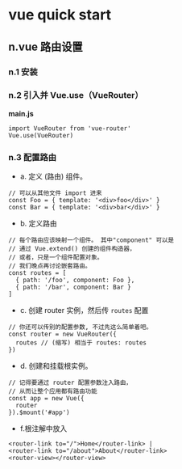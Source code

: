 # vue quick start

## n.vue 路由设置

### n.1 安装
### n.2 引入并 Vue.use（VueRouter） 
**main.js**
```
import VueRouter from 'vue-router'
Vue.use(VueRouter)
```
### n.3 配置路由
- a. 定义 (路由) 组件。
```
// 可以从其他文件 import 进来
const Foo = { template: '<div>foo</div>' }
const Bar = { template: '<div>bar</div>' }
```
- b. 定义路由
```
// 每个路由应该映射一个组件。 其中"component" 可以是
// 通过 Vue.extend() 创建的组件构造器，
// 或者，只是一个组件配置对象。
// 我们晚点再讨论嵌套路由。
const routes = [
  { path: '/foo', component: Foo },
  { path: '/bar', component: Bar }
]
```
- c. 创建 router 实例，然后传 `routes` 配置
```
// 你还可以传别的配置参数, 不过先这么简单着吧。
const router = new VueRouter({
  routes // (缩写) 相当于 routes: routes
})
```

- d. 创建和挂载根实例。
```
// 记得要通过 router 配置参数注入路由，
// 从而让整个应用都有路由功能
const app = new Vue({
  router
}).$mount('#app')
```
- f.根注解中放入
```
<router-link to="/">Home</router-link> |
<router-link to="/about">About</router-link>
<router-view></router-view>
```